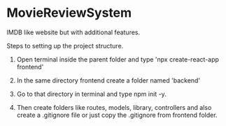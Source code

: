 # MovieReviewSystem
IMDB like website but with additional features.


Steps to setting up the project structure.

1) Open terminal inside the parent folder and type 'npx create-react-app frontend'

2) In the same directory frontend create a folder named 'backend'

3) Go to that directory in terminal and type npm init -y.

4) Then create folders like routes, models, library, controllers and also create a .gitignore file or just copy the .gitignore from frontend folder.
